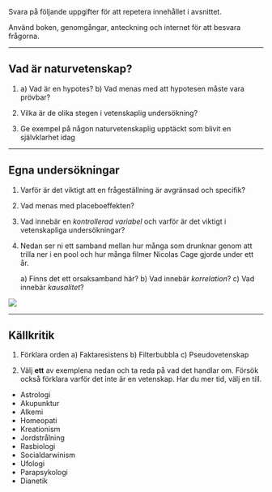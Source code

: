 

Svara på följande uppgifter för att repetera innehållet i avsnittet.

Använd boken, genomgångar, anteckning och internet för att besvara frågorna.

---

## Vad är naturvetenskap?

1. 
    a) Vad är en hypotes?
    b) Vad menas med att hypotesen måste vara prövbar?
    
2. Vilka är de olika stegen i vetenskaplig undersökning?

3. Ge exempel på någon naturvetenskaplig upptäckt som blivit en självklarhet idag

---

## Egna undersökningar

1. Varför är det viktigt att en frågeställning är avgränsad och specifik?

2. Vad menas med placeboeffekten?

3. Vad innebär en *kontrollerad variabel* och varför är det viktigt i vetenskapliga undersökningar?

4. Nedan ser ni ett samband mellan hur många som drunknar genom att trilla ner i en pool och hur många filmer Nicolas Cage gjorde under ett år.

    a) Finns det ett orsaksamband här?
    b) Vad innebär *korrelation*?
    c) Vad innebär *kausalitet*?

![](https://hackmd.io/_uploads/rJOfgfDkp.png)


---

## Källkritik

1. Förklara orden
    a) Faktaresistens
    b) Filterbubbla
    c) Pseudovetenskap
    
2. Välj **ett** av exemplena nedan och ta reda på vad det handlar om. Försök också förklara varför det inte är en vetenskap. Har du mer tid, välj en till.

- Astrologi
- Akupunktur
- Alkemi
- Homeopati
- Kreationism
- Jordstrålning
- Rasbiologi
- Socialdarwinism
- Ufologi
- Parapsykologi
- Dianetik



    